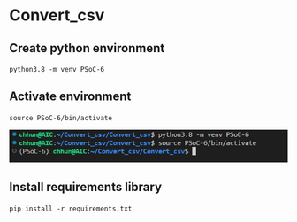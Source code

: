 # Convert_csv

## Create python environment
```
python3.8 -m venv PSoC-6
```
## Activate environment
```
source PSoC-6/bin/activate
```
![alt text](image.png)

## Install requirements library
```
pip install -r requirements.txt 
```